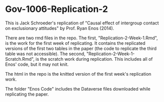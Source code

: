 # Gov-1006-Replication-2

This is Jack Schroeder's replication of "Causal effect of intergroup contact on exclusionary
attitudes" by Prof. Ryan Enos (2014).

There are two rmd files in the repo.
The first, "Replication-2-Week-1.Rmd", is the work for the first week of replicating.
It contains the replicated versions of the first two tables in the paper (the code to
replicate the third table was not accessible).
The second, "Replication-2-Week-1-Scratch.Rmd", is the scratch work during replication.
This includes all of Enos' code, but it may not knit.

The html in the repo is the knitted version of the first week's replication work.

The folder "Enos Code" includes the Dataverse files downloaded while replicating
the paper.

